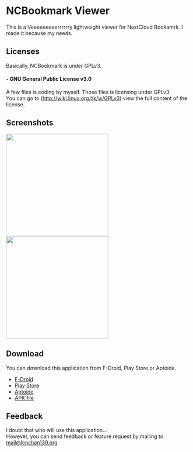 # NCBookmark Viewer
This is a Veeeeeeeeerrrrrry lightweight viewer for NextCloud Bookamrk. I made it because my needs.   

## Licenses
Basically, NCBookmark is under GPLv3.

 
#### - GNU General Public License v3.0
  A few files is coding by myself. Those files is licensing under GPLv3.  
  You can go to (http://wiki.linux.org.hk/w/GPLv3) view the full content of the license.
## Screenshots
<img src="https://github.com/lenchan139/NCBookmark/blob/master/screenshots/photo_2017-04-15_17-12-21.jpg?raw=true" width="280"> <img src="https://github.com/lenchan139/NCBookmark/blob/master/screenshots/photo_2017-04-15_17-12-19.jpg?raw=true" width="280"> 
## Download
You can download this application from F-Droid, Play Store or Aptoide.
- [F-Droid](https://f-droid.org/packages/org.lenchan139.ncbookmark/)
- [Play Store](https://play.google.com/store/apps/details?id=org.lenchan139.ncbookmark)
- [Aptoide](https://nc-bookmark-viewer.en.aptoide.com/)
- [APK file](https://github.com/lenchan139/NCBookmark/blob/master/app/app-release.apk?raw=true)

## Feedback
I doubt that who will use this application...  
However, you can send feedback or feature request by mailing to mail@lenchan139.org
